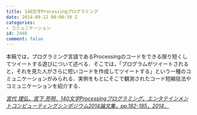 ```yaml
---
title: 140文字Processingプログラミング
date: 2014-09-12 00:00:39 Z
categories:
- コミュニケーション
id: 2440
comment: false
---
```


本稿では，プログラミング言語であるProcessingのコードをできる限り短くしてツイートする遊びについて述べる．そこでは，「プログラムがツイートされると，それを見た人がさらに短いコードを作成してツイートする」という一種のコミュニケーションがみられる．実例をもとにそこで観測されたコード短縮技法やコミュニケーションを紹介する．

<cite>[宮代 理弘，宮下 芳明．140文字Processingプログラミング，エンタテインメントコンピューティングシンポジウム2014論文集，pp.182-185，2014．](http://id.nii.ac.jp/1001/00102930/)</cite>
